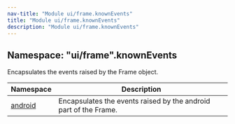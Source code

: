 ```yaml
---
nav-title: "Module ui/frame.knownEvents"
title: "Module ui/frame.knownEvents"
description: "Module ui/frame.knownEvents"
---
```

## Namespace: "ui/frame".knownEvents
Encapsulates the events raised by the Frame object.

Namespace | Description
------|------------
[android](../../../ui/frame/knownEvents/android/) | Encapsulates the events raised by the android part of the Frame.
